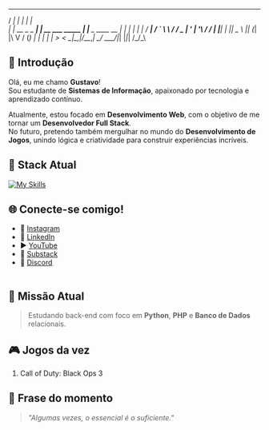   _____           _                   _               
 / ____|         | |                 | |              
| |  __ _   _ ___| |_ __ ___   _____ | |__  _ ____  __
| | |_ | | | / __| __/ _` \ \ / / _ \| '_ \| '__\ \/ /
| |__| | |_| \__ \ || (_| |\ V / (_) | | | | |   >  < 
 \_____|\__,_|___/\__\__,_| \_/ \___/|_| |_|_|  /_/\_\


## 👋 Introdução

Olá, eu me chamo **Gustavo**!  
Sou estudante de **Sistemas de Informação**, apaixonado por tecnologia e aprendizado contínuo.

Atualmente, estou focado em **Desenvolvimento Web**, com o objetivo de me tornar um **Desenvolvedor Full Stack**.  
No futuro, pretendo também mergulhar no mundo do **Desenvolvimento de Jogos**, unindo lógica e criatividade para construir experiências incríveis.



## 🚀 Stack Atual

[![My Skills](https://skillicons.dev/icons?i=html,css,python,php,mysql,git,linux)](https://skillicons.dev)


## 🌐 Conecte-se comigo!

- 📸 [Instagram](https://www.instagram.com/seuusuario)
- 💼 [LinkedIn](https://www.linkedin.com/in/seuusuario)
- ▶️ [YouTube](https://www.youtube.com/@seucanal)
- 📝 [Substack](https://seuperfil.substack.com)
- 💬 [Discord](https://discord.gg/seuserver)  
&nbsp;



## 🎯 Missão Atual

> Estudando back-end com foco em **Python**, **PHP** e **Banco de Dados** relacionais.



## 🎮 Jogos da vez

1. Call of Duty: Black Ops 3



## 💭 Frase do momento

> <i>"Algumas vezes, o essencial é o suficiente."</i>
